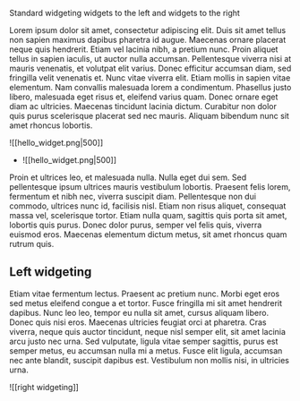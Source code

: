 Standard widgeting widgets to the left and widgets to the right

Lorem ipsum dolor sit amet, consectetur adipiscing elit. Duis sit amet tellus non sapien maximus dapibus pharetra id augue. Maecenas ornare placerat neque quis hendrerit. Etiam vel lacinia nibh, a pretium nunc. Proin aliquet tellus in sapien iaculis, ut auctor nulla accumsan. Pellentesque viverra nisi at mauris venenatis, et volutpat elit varius. Donec efficitur accumsan diam, sed fringilla velit venenatis et. Nunc vitae viverra elit. Etiam mollis in sapien vitae elementum. Nam convallis malesuada lorem a condimentum. Phasellus justo libero, malesuada eget risus et, eleifend varius quam. Donec ornare eget diam ac ultricies. Maecenas tincidunt lacinia dictum. Curabitur non dolor quis purus scelerisque placerat sed nec mauris. Aliquam bibendum nunc sit amet rhoncus lobortis.

![[hello_widget.png|500]]
- ![[hello_widget.png|500]]

Proin et ultrices leo, et malesuada nulla. Nulla eget dui sem. Sed pellentesque ipsum ultrices mauris vestibulum lobortis. Praesent felis lorem, fermentum et nibh nec, viverra suscipit diam. Pellentesque non dui commodo, ultrices nunc id, facilisis nisl. Etiam non risus aliquet, consequat massa vel, scelerisque tortor. Etiam nulla quam, sagittis quis porta sit amet, lobortis quis purus. Donec dolor purus, semper vel felis quis, viverra euismod eros. Maecenas elementum dictum metus, sit amet rhoncus quam rutrum quis.

## Left widgeting

Etiam vitae fermentum lectus. Praesent ac pretium nunc. Morbi eget eros sed metus eleifend congue a et tortor. Fusce fringilla mi sit amet hendrerit dapibus. Nunc leo leo, tempor eu nulla sit amet, cursus aliquam libero. Donec quis nisi eros. Maecenas ultricies feugiat orci at pharetra. Cras viverra, neque quis auctor tincidunt, neque nisl semper elit, sit amet lacinia arcu justo nec urna. Sed vulputate, ligula vitae semper sagittis, purus est semper metus, eu accumsan nulla mi a metus. Fusce elit ligula, accumsan nec ante blandit, suscipit dapibus est. Vestibulum non mollis nisi, in ultricies urna.

![[right widgeting]]
